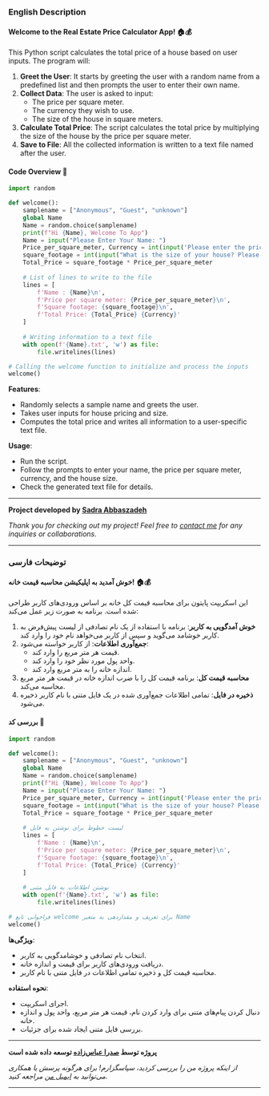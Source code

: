 ### English Description

#### **Welcome to the Real Estate Price Calculator App! 🏠💰**

This Python script calculates the total price of a house based on user inputs. The program will:

1. **Greet the User**: It starts by greeting the user with a random name from a predefined list and then prompts the user to enter their own name.
2. **Collect Data**: The user is asked to input:
   - The price per square meter.
   - The currency they wish to use.
   - The size of the house in square meters.
3. **Calculate Total Price**: The script calculates the total price by multiplying the size of the house by the price per square meter.
4. **Save to File**: All the collected information is written to a text file named after the user.

#### **Code Overview** 📜

```python
import random

def welcome():
    samplename = ["Anonymous", "Guest", "unknown"]
    global Name
    Name = random.choice(samplename)
    print(f"Hi {Name}, Welcome To App")
    Name = input("Please Enter Your Name: ")
    Price_per_square_meter, Currency = int(input('Please enter the price per square meter: ')), str(input("What is your currency?"))
    square_footage = int(input("What is the size of your house? Please enter it in square meters: "))
    Total_Price = square_footage * Price_per_square_meter
    
    # List of lines to write to the file
    lines = [
        f'Name : {Name}\n',
        f'Price per square meter: {Price_per_square_meter}\n',
        f'Square footage: {square_footage}\n',
        f'Total Price: {Total_Price} {Currency}'
    ]
    
    # Writing information to a text file
    with open(f'{Name}.txt', 'w') as file:
        file.writelines(lines)

# Calling the welcome function to initialize and process the inputs
welcome()
```

**Features**:
- Randomly selects a sample name and greets the user.
- Takes user inputs for house pricing and size.
- Computes the total price and writes all information to a user-specific text file.

**Usage**:
- Run the script.
- Follow the prompts to enter your name, the price per square meter, currency, and the house size.
- Check the generated text file for details.

---

**Project developed by [Sadra Abbaszadeh](https://github.com/sadraabb)**

_Thank you for checking out my project! Feel free to [contact me](mailto:abbsadra@gmail.com) for any inquiries or collaborations._

---

### توضیحات فارسی

#### **خوش آمدید به اپلیکیشن محاسبه قیمت خانه! 🏠💰**

این اسکریپت پایتون برای محاسبه قیمت کل خانه بر اساس ورودی‌های کاربر طراحی شده است. برنامه به صورت زیر عمل می‌کند:

1. **خوش آمدگویی به کاربر**: برنامه با استفاده از یک نام تصادفی از لیست پیش‌فرض به کاربر خوشامد می‌گوید و سپس از کاربر می‌خواهد نام خود را وارد کند.
2. **جمع‌آوری اطلاعات**: از کاربر خواسته می‌شود:
   - قیمت هر متر مربع را وارد کند.
   - واحد پول مورد نظر خود را وارد کند.
   - اندازه خانه را به متر مربع وارد کند.
3. **محاسبه قیمت کل**: برنامه قیمت کل را با ضرب اندازه خانه در قیمت هر متر مربع محاسبه می‌کند.
4. **ذخیره در فایل**: تمامی اطلاعات جمع‌آوری شده در یک فایل متنی با نام کاربر ذخیره می‌شود.

#### **بررسی کد** 📜

```python
import random

def welcome():
    samplename = ["Anonymous", "Guest", "unknown"]
    global Name
    Name = random.choice(samplename)
    print(f"Hi {Name}, Welcome To App")
    Name = input("Please Enter Your Name: ")
    Price_per_square_meter, Currency = int(input('Please enter the price per square meter: ')), str(input("What is your currency?"))
    square_footage = int(input("What is the size of your house? Please enter it in square meters: "))
    Total_Price = square_footage * Price_per_square_meter
    
    # لیست خطوط برای نوشتن به فایل
    lines = [
        f'Name : {Name}\n',
        f'Price per square meter: {Price_per_square_meter}\n',
        f'Square footage: {square_footage}\n',
        f'Total Price: {Total_Price} {Currency}'
    ]
    
    # نوشتن اطلاعات به فایل متنی
    with open(f'{Name}.txt', 'w') as file:
        file.writelines(lines)

# فراخوانی تابع welcome برای تعریف و مقداردهی به متغیر Name
welcome()
```

**ویژگی‌ها**:
- انتخاب نام تصادفی و خوشامدگویی به کاربر.
- دریافت ورودی‌های کاربر برای قیمت و اندازه خانه.
- محاسبه قیمت کل و ذخیره تمامی اطلاعات در فایل متنی با نام کاربر.

**نحوه استفاده**:
- اجرای اسکریپت.
- دنبال کردن پیام‌های متنی برای وارد کردن نام، قیمت هر متر مربع، واحد پول و اندازه خانه.
- بررسی فایل متنی ایجاد شده برای جزئیات.
---

**پروژه توسط [صدرا عباس‌زاده](https://github.com/sadraabb) توسعه داده شده است**

_از اینکه پروژه من را بررسی کردید، سپاسگزارم! برای هرگونه پرسش یا همکاری می‌توانید به [ایمیل من](mailto:abbsadra@gmail.com) مراجعه کنید._

---
